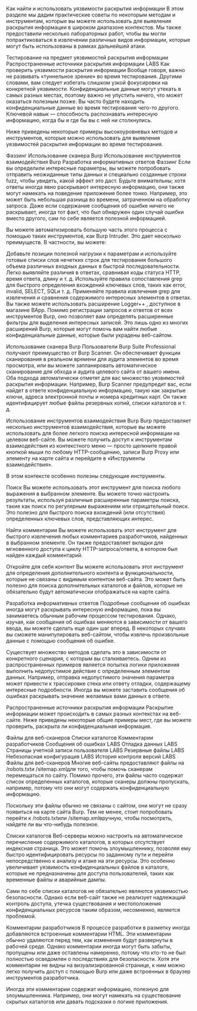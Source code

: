 Как найти и использовать уязвимости раскрытия информации
В этом разделе мы дадим практические советы по некоторым методам и инструментам, которые вы можете использовать для выявления раскрытия информации в широком диапазоне контекстов. Мы также предоставили несколько лабораторных работ, чтобы вы могли попрактиковаться в извлечении различных видов информации, которые могут быть использованы в рамках дальнейшей атаки.

Тестирование на предмет уязвимостей раскрытия информации
Распространенные источники раскрытия информации LABS
Как проверить уязвимости раскрытия информации
Вообще говоря, важно не развивать «туннельное зрение» во время тестирования. Другими словами, вам следует избегать слишком узкой фокусировки на конкретной уязвимости. Конфиденциальные данные могут утекать в самых разных местах, поэтому важно не упустить ничего, что может оказаться полезным позже. Вы часто будете находить конфиденциальные данные во время тестирования чего-то другого. Ключевой навык — способность распознавать интересную информацию, когда бы и где бы вы с ней ни столкнулись.

Ниже приведены некоторые примеры высокоуровневых методов и инструментов, которые можно использовать для выявления уязвимостей раскрытия информации во время тестирования.

Фаззинг
Использование сканера Burp
Использование инструментов взаимодействия Burp
Разработка информативных ответов
Фаззинг
Если вы определили интересные параметры, вы можете попробовать отправить неожиданные типы данных и специально созданные строки fuzz, чтобы увидеть, какой эффект это даст. Будьте внимательны; хотя ответы иногда явно раскрывают интересную информацию, они также могут намекать на поведение приложения более тонко. Например, это может быть небольшая разница во времени, затраченном на обработку запроса. Даже если содержание сообщения об ошибке ничего не раскрывает, иногда тот факт, что был обнаружен один случай ошибки вместо другого, сам по себе является полезной информацией.

Вы можете автоматизировать большую часть этого процесса с помощью таких инструментов, как Burp Intruder. Это дает несколько преимуществ. В частности, вы можете:

Добавьте позиции полезной нагрузки к параметрам и используйте готовые списки слов нечетких строк для тестирования большого объема различных входных данных в быстрой последовательности.
Легко выявляйте различия в ответах, сравнивая коды статуса HTTP, время ответа, длину и т. д.
Используйте правила сопоставления grep для быстрого определения вхождений ключевых слов, таких как error, invalid, SELECT, SQLи т. д.
Применяйте правила извлечения grep для извлечения и сравнения содержимого интересных элементов в ответах.
Вы также можете использовать расширение Logger++ , доступное в магазине BApp. Помимо регистрации запросов и ответов от всех инструментов Burp, оно позволяет вам определять расширенные фильтры для выделения интересных записей. Это лишь одно из многих расширений Burp, которые могут помочь вам найти любые конфиденциальные данные, которые были украдены веб-сайтом.

Использование сканера Burp
Пользователи Burp Suite Professional получают преимущество от Burp Scanner. Он обеспечивает функции сканирования в реальном времени для аудита элементов во время просмотра, или вы можете запланировать автоматическое сканирование для обхода и аудита целевого сайта от вашего имени. Оба подхода автоматически отметят для вас множество уязвимостей раскрытия информации. Например, Burp Scanner предупредит вас, если найдет в ответе конфиденциальную информацию, такую ​​как закрытые ключи, адреса электронной почты и номера кредитных карт. Он также идентифицирует любые файлы резервных копий, списки каталогов и т. д.

Использование инструментов взаимодействия Burp
Burp предоставляет несколько инструментов взаимодействия, которые вы можете использовать для более легкого поиска интересной информации на целевом веб-сайте. Вы можете получить доступ к инструментам взаимодействия из контекстного меню — просто щелкните правой кнопкой мыши по любому HTTP-сообщению, записи Burp Proxy или элементу на карте сайта и перейдите в «Инструменты взаимодействия».

В этом контексте особенно полезны следующие инструменты.

Поиск
Вы можете использовать этот инструмент для поиска любого выражения в выбранном элементе. Вы можете точно настроить результаты, используя различные расширенные параметры поиска, такие как поиск по регулярным выражениям или отрицательный поиск. Это полезно для быстрого поиска вхождений (или отсутствия) определенных ключевых слов, представляющих интерес.

Найти комментарии
Вы можете использовать этот инструмент для быстрого извлечения любых комментариев разработчиков, найденных в выбранном элементе. Он также предоставляет вкладки для мгновенного доступа к циклу HTTP-запроса/ответа, в котором был найден каждый комментарий.

Откройте для себя контент
Вы можете использовать этот инструмент для определения дополнительного контента и функциональности, которые не связаны с видимым контентом веб-сайта. Это может быть полезно для поиска дополнительных каталогов и файлов, которые не обязательно будут автоматически отображаться на карте сайта.

Разработка информативных ответов
Подробные сообщения об ошибках иногда могут раскрывать интересную информацию, пока вы занимаетесь обычным рабочим процессом тестирования. Однако, изучая, как сообщения об ошибках меняются в зависимости от вашего ввода, вы можете сделать еще один шаг вперед. В некоторых случаях вы сможете манипулировать веб-сайтом, чтобы извлечь произвольные данные с помощью сообщения об ошибке.

Существует множество методов сделать это в зависимости от конкретного сценария, с которым вы сталкиваетесь. Одним из распространенных примеров является попытка логики приложения выполнить недопустимое действие с определенным элементом данных. Например, отправка недопустимого значения параметра может привести к трассировке стека или ответу отладки, содержащему интересные подробности. Иногда вы можете заставить сообщения об ошибках раскрывать значение желаемых вами данных в ответе.

Распространенные источники раскрытия информации
Раскрытие информации может происходить в самых разных контекстах на веб-сайте. Ниже приведены некоторые общие примеры мест, где вы можете проверить, раскрыта ли конфиденциальная информация.

Файлы для веб-сканеров
Списки каталогов
Комментарии разработчиков
Сообщения об ошибках LABS
Отладка данных LABS
Страницы учетной записи пользователя LABS
Резервные файлы LABS
Небезопасная конфигурация LABS
История контроля версий LABS
Файлы для веб-сканеров
Многие веб-сайты предоставляют файлы на /robots.txtи /sitemap.xmlдля того, чтобы помочь сканерам перемещаться по сайту. Помимо прочего, эти файлы часто содержат список определенных каталогов, которые сканеры должны пропускать, например, потому что они могут содержать конфиденциальную информацию.

Поскольку эти файлы обычно не связаны с сайтом, они могут не сразу появиться на карте сайта Burp. Тем не менее, стоит попробовать перейти к /robots.txtили /sitemap.xmlвручную, чтобы посмотреть, найдете ли вы что-нибудь полезное.

Списки каталогов
Веб-серверы можно настроить на автоматическое перечисление содержимого каталогов, в которых отсутствует индексная страница. Это может помочь злоумышленнику, позволяя ему быстро идентифицировать ресурсы по заданному пути и перейти непосредственно к анализу и атаке на эти ресурсы. Это особенно увеличивает уязвимость конфиденциальных файлов в каталоге, которые не предназначены для доступа пользователей, таких как временные файлы и аварийные дампы.

Сами по себе списки каталогов не обязательно являются уязвимостью безопасности. Однако если веб-сайт также не реализует надлежащий контроль доступа, утечка существования и местоположения конфиденциальных ресурсов таким образом, несомненно, является проблемой.

Комментарии разработчиков
В процессе разработки в разметку иногда добавляются встроенные комментарии HTML. Эти комментарии обычно удаляются перед тем, как изменения будут развернуты в рабочей среде. Однако комментарии иногда могут быть забыты, пропущены или даже оставлены намеренно, потому что кто-то не был полностью осведомлен о последствиях для безопасности. Хотя эти комментарии не видны на визуализированной странице, к ним можно легко получить доступ с помощью Burp или даже встроенных в браузер инструментов разработчика.

Иногда эти комментарии содержат информацию, полезную для злоумышленника. Например, они могут намекать на существование скрытых каталогов или давать подсказки о логике приложения.



